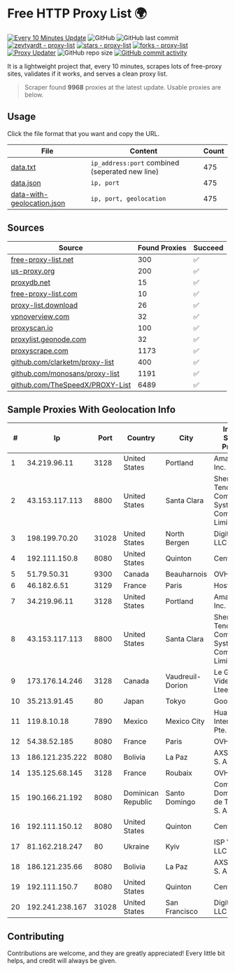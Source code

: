 
# Free HTTP Proxy List 🌍

[![Every 10 Minutes Update](https://github.com/mertguvencli/http-proxy-list/actions/workflows/main.yml/badge.svg?branch=main)](https://github.com/mertguvencli/http-proxy-list/actions/workflows/main.yml)
![GitHub](https://img.shields.io/github/license/mertguvencli/http-proxy-list)
![GitHub last commit](https://img.shields.io/github/last-commit/mertguvencli/http-proxy-list)
[![zevtyardt - proxy-list](https://img.shields.io/static/v1?label=zevtyardt&message=proxy-list&color=blue&logo=github)](https://github.com/zevtyardt/proxy-list "Go to GitHub repo")
[![stars - proxy-list](https://img.shields.io/github/stars/zevtyardt/proxy-list?style=social)](https://github.com/zevtyardt/proxy-list)
[![forks - proxy-list](https://img.shields.io/github/forks/zevtyardt/proxy-list?style=social)](https://github.com/zevtyardt/proxy-list)
[![Proxy Updater](https://github.com/zevtyardt/proxy-list/workflows/Proxy%20Updater/badge.svg)](https://github.com/zevtyardt/proxy-list/actions?query=workflow:"Proxy+Updater")
![GitHub repo size](https://img.shields.io/github/repo-size/zevtyardt/proxy-list)
[![GitHub commit activity](https://img.shields.io/github/commit-activity/m/zevtyardt/proxy-list?logo=commits)](https://github.com/zevtyardt/proxy-list/commits/main)

It is a lightweight project that, every 10 minutes, scrapes lots of free-proxy sites, validates if it works, and serves a clean proxy list.

> Scraper found **9968** proxies at the latest update. Usable proxies are below.

## Usage

Click the file format that you want and copy the URL.

|File|Content|Count|
|----|-------|-----|
|[data.txt](https://raw.githubusercontent.com/mertguvencli/http-proxy-list/main/proxy-list/data.txt)|`ip_address:port` combined (seperated new line)|475|
|[data.json](https://raw.githubusercontent.com/mertguvencli/http-proxy-list/main/proxy-list/data.json)|`ip, port`|475|
|[data-with-geolocation.json](https://raw.githubusercontent.com/mertguvencli/http-proxy-list/main/proxy-list/data-with-geolocation.json)|`ip, port, geolocation`|475|

## Sources

|Source|Found Proxies|Succeed|
|------|-------------|-------|
|[free-proxy-list.net](https://free-proxy-list.net)|300|✅|
|[us-proxy.org](https://www.us-proxy.org)|200|✅|
|[proxydb.net](http://proxydb.net)|15|✅|
|[free-proxy-list.com](https://free-proxy-list.com/?page=&port=&type%5B%5D=http&type%5B%5D=https&up_time=0&search=Search)|10|✅|
|[proxy-list.download](https://www.proxy-list.download/HTTP)|26|✅|
|[vpnoverview.com](https://vpnoverview.com/privacy/anonymous-browsing/free-proxy-servers)|32|✅|
|[proxyscan.io](https://www.proxyscan.io)|100|✅|
|[proxylist.geonode.com](https://proxylist.geonode.com/api/proxy-list?limit=300&page=1&sort_by=lastChecked&sort_type=desc&protocols=http,https)|32|✅|
|[proxyscrape.com](https://api.proxyscrape.com/v2/?request=displayproxies&protocol=http&timeout=10000&country=all&ssl=all&anonymity=all)|1173|✅|
|[github.com/clarketm/proxy-list](https://raw.githubusercontent.com/clarketm/proxy-list/master/proxy-list-raw.txt)|400|✅|
|[github.com/monosans/proxy-list](https://raw.githubusercontent.com/monosans/proxy-list/main/proxies/http.txt)|1191|✅|
|[github.com/TheSpeedX/PROXY-List](https://raw.githubusercontent.com/TheSpeedX/PROXY-List/master/http.txt)|6489|✅|


## Sample Proxies With Geolocation Info

|#|Ip|Port|Country|City|Internet Service Provider|
|-|--|----|-------|----|-------------------------|
|1|34.219.96.11|3128|United States|Portland|Amazon.com, Inc.|
|2|43.153.117.113|8800|United States|Santa Clara|Shenzhen Tencent Computer Systems Company Limited|
|3|198.199.70.20|31028|United States|North Bergen|DigitalOcean, LLC|
|4|192.111.150.8|8080|United States|Quinton|Centrilogic|
|5|51.79.50.31|9300|Canada|Beauharnois|OVH SAS|
|6|46.182.6.51|3129|France|Paris|Hosteur SAS|
|7|34.219.96.11|3128|United States|Portland|Amazon.com, Inc.|
|8|43.153.117.113|8800|United States|Santa Clara|Shenzhen Tencent Computer Systems Company Limited|
|9|173.176.14.246|3128|Canada|Vaudreuil-Dorion|Le Groupe Videotron Ltee|
|10|35.213.91.45|80|Japan|Tokyo|Google LLC|
|11|119.8.10.18|7890|Mexico|Mexico City|Huawei International Pte. LTD|
|12|54.38.52.185|8080|France|Paris|OVH SAS|
|13|186.121.235.222|8080|Bolivia|La Paz|AXS Bolivia S. A.|
|14|135.125.68.145|3128|France|Roubaix|OVH SAS|
|15|190.166.21.192|8080|Dominican Republic|Santo Domingo|Compañía Dominicana de Teléfonos S. A.|
|16|192.111.150.12|8080|United States|Quinton|Centrilogic|
|17|81.162.218.247|80|Ukraine|Kyiv|ISP Viplan LLC|
|18|186.121.235.66|8080|Bolivia|La Paz|AXS Bolivia S. A.|
|19|192.111.150.7|8080|United States|Quinton|Centrilogic|
|20|192.241.238.167|31028|United States|San Francisco|DigitalOcean, LLC|



## Contributing

Contributions are welcome, and they are greatly appreciated! Every
little bit helps, and credit will always be given.

